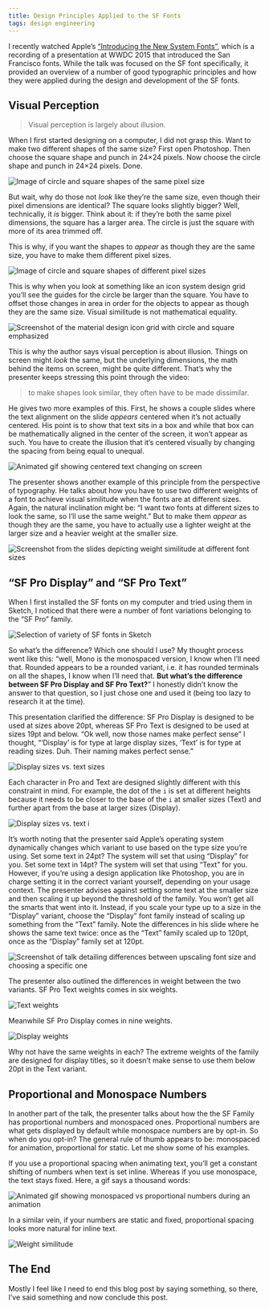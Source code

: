 ```yaml
---
title: Design Principles Applied to the SF Fonts
tags: design engineering 
---
```


I recently watched Apple’s [“Introducing the New System Fonts”](https://developer.apple.com/videos/play/wwdc2015/804/), which is a recording of a presentation at WWDC 2015 that introduced the San Francisco fonts. While the talk was focused on the SF font specifically, it provided an overview of a number of good typographic principles and how they were applied during the design and development of the SF fonts. 

## Visual Perception

> Visual perception is largely about illusion.

When I first started designing on a computer, I did not grasp this. Want to make two different shapes of the same size? First open Photoshop. Then choose the square shape and punch in 24×24 pixels. Now choose the circle shape and punch in 24×24 pixels. Done. 

![Image of circle and square shapes of the same pixel size](https://cdn.jim-nielsen.com/blog/2019/sf-circle-square-identical.png)

But wait, why do those not *look* like they’re the same size, even though their pixel dimensions are identical? The square looks slightly bigger? Well, technically, it *is* bigger. Think about it: if they’re both the same pixel dimensions, the square has a larger area. The circle is just the square with more of its area trimmed off.

This is why, if you want the shapes to *appear* as though they are the same size, you have to make them different pixel sizes.

![Image of circle and square shapes of different pixel sizes](https://cdn.jim-nielsen.com/blog/2019/sf-circle-square-different.png)

This is why when you look at something like an icon system design grid you’ll see the guides for the circle be larger than the square. You have to offset those changes in area in order for the objects to appear as though they are the same size. Visual similitude is not mathematical equality.

![Screenshot of the material design icon grid with circle and square emphasized](https://cdn.jim-nielsen.com/blog/2019/sf-material-icon-grid.png)

This is why the author says visual perception is about illusion. Things on screen might *look* the same, but the underlying dimensions, the math behind the items on screen, might be quite different. That’s why the presenter keeps stressing this point through the video:

> to make shapes look similar, they often have to be made dissimilar. 

He gives two more examples of this. First, he shows a couple slides where the  text alignment on the slide *appears* centered when it’s not actually centered. His point is to show that text sits in a box and while that box can be mathematically aligned in the center of the screen, it won’t appear as such. You have to create the illusion that it’s centered visually by changing the spacing from being equal to unequal.

![Animated gif showing centered text changing on screen](https://cdn.jim-nielsen.com/blog/2019/sf-dissimilar.gif)

The presenter shows another example of this principle from the perspective of typography. He talks about how you have to use two different weights of a font to achieve visual similitude when the fonts are at different sizes. Again, the natural inclination might be: “I want two fonts at different sizes to look the same, so I’ll use the same weight.” But to make them *appear* as though they are the same, you have to actually use a lighter weight at the larger size and a heavier weight at the smaller size.

![Screenshot from the slides depicting weight similitude at different font sizes](https://cdn.jim-nielsen.com/blog/2019/sf-weight-similitude.png)

## “SF Pro Display” and “SF Pro Text”

When I first installed the SF fonts on my computer and tried using them in Sketch, I noticed that there were a number of font variations belonging to the “SF Pro” family.

![Selection of variety of SF fonts in Sketch](https://cdn.jim-nielsen.com/blog/2019/sf-font-selection.png)

So what’s the difference? Which one should I use? My thought process went like this: “well, Mono is the monospaced version, I know when I’ll need that. Rounded appears to be a rounded variant, i.e. it has rounded terminals on all the shapes, I know when I’ll need that. **But what’s the difference between SF Pro Display and SF Pro Text?**” I honestly didn’t know the answer to that question, so I just chose one and used it (being too lazy to research it at the time).

This presentation clarified the difference: SF Pro Display is designed to be used at sizes above 20pt, whereas SF Pro Text is designed to be used at sizes 19pt and below. “Ok well, now those names make perfect sense” I thought, “‘Display’ is for type at large display sizes, ‘Text’ is for type at reading sizes. Duh. Their naming makes perfect sense.”

![Display sizes vs. text sizes](https://cdn.jim-nielsen.com/blog/2019/sf-display-vs-text.png)

Each character in Pro and Text are designed slightly different with this constraint in mind. For example, the dot of the `i` is set at different heights because it needs to be closer to the base of the `i` at smaller sizes (Text) and further apart from the base at larger sizes (Display).

![Display sizes vs. text i](https://cdn.jim-nielsen.com/blog/2019/sf-display-vs-text-i.png)

It’s worth noting that the presenter said Apple’s operating system dynamically changes which variant to use based on the type size you’re using. Set some text in 24pt? The system will set that using “Display” for you. Set some text in 14pt? The system will set that using “Text” for you. However, if you’re using a design application like Photoshop, you are in charge setting it in the correct variant yourself, depending on your usage context. The presenter advises against setting some text at the smaller size and then scaling it up beyond the threshold of the family. You won’t get all the smarts that went into it. Instead, if you scale your type up to a size in the “Display” variant, choose the “Display” font family instead of scaling up something from the “Text” family. Note the differences in his slide where he shows the same text twice: once as the “Text” family scaled up to 120pt, once as the “Display” family set at 120pt.

![Screenshot of talk detailing differences between upscaling font size and choosing a specific one](https://cdn.jim-nielsen.com/blog/2019/sf-point-sizes.png)

The presenter also outlined the differences in weight between the two variants. SF Pro Text weights comes in six weights. 

![Text weights](https://cdn.jim-nielsen.com/blog/2019/sf-text-weights.png)

Meanwhile SF Pro Display comes in nine weights. 

![Display weights](https://cdn.jim-nielsen.com/blog/2019/sf-display-weights.png)

Why not have the same weights in each? The extreme weights of the family are designed for display titles, so it doesn’t make sense to use them below 20pt  in the Text variant.

## Proportional and Monospace Numbers

In another part of the talk, the presenter talks about how the the SF Family has proportional numbers and monospaced ones. Proportional numbers are what gets displayed by default while monospace numbers are by opt-in. So when do you opt-in? The general rule of thumb appears to be: monospaced for animation, proportional for static. Let me show some of his examples.

If you use a proportional spacing when animating text, you’ll get a constant shifting of numbers when text is set inline. Whereas if you use monospace, the text stays fixed. Here, a gif says a thousand words:

![Animated gif showing monospaced vs proportional numbers during an animation](https://cdn.jim-nielsen.com/blog/2019/sf-monospace-vs-proportional-numbers.gif)

In a similar vein, if your numbers are static and fixed, proportional spacing looks more natural for inline text.

![Weight similitude](https://cdn.jim-nielsen.com/blog/2019/sf-proportional-numbers-for-static-labels.gif)

## The End

Mostly I feel like I need to end this blog post by saying something, so there, I’ve said something and now conclude this post.
